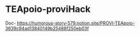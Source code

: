 # TEApoio-proviHack

Doc- https://humorous-story-579.notion.site/PROVI-TEApoio-3639c94ad13840149b25488f250eb03f
